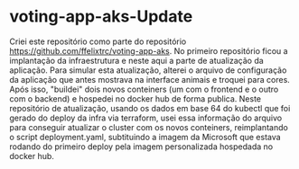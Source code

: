 # voting-app-aks-Update #

Criei este repositório como parte do repositório https://github.com/ffelixtrc/voting-app-aks.
No primeiro repositório ficou a implantação da infraestrutura e neste aqui a parte de atualização da aplicação.
Para simular esta atualização, alterei o arquivo de configuração da aplicação que antes mostrava na interface animais e troquei para cores.
Após isso, "buildei" dois novos conteiners (um com o frontend e o outro com o backend) e hospedei no docker hub de forma publica.
Neste repositório de atualização, usando os dados em base 64 do kubectl que foi gerado do deploy da infra via terraform, usei essa informação do arquivo para conseguir atualizar o cluster com os novos conteiners, reimplantando o script deployment.yaml, subtituindo a imagem da Microsoft que estava rodando do primeiro deploy pela imagem personalizada hospedada no docker hub.
